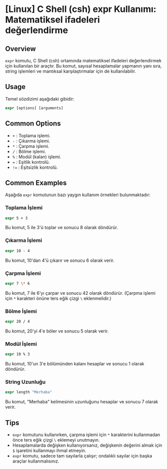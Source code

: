 # [Linux] C Shell (csh) expr Kullanımı: Matematiksel ifadeleri değerlendirme

## Overview
`expr` komutu, C Shell (csh) ortamında matematiksel ifadeleri değerlendirmek için kullanılan bir araçtır. Bu komut, sayısal hesaplamalar yapmanın yanı sıra, string işlemleri ve mantıksal karşılaştırmalar için de kullanılabilir.

## Usage
Temel sözdizimi aşağıdaki gibidir:

```csh
expr [options] [arguments]
```

## Common Options
- `+` : Toplama işlemi.
- `-` : Çıkarma işlemi.
- `*` : Çarpma işlemi.
- `/` : Bölme işlemi.
- `%` : Modül (kalan) işlemi.
- `=` : Eşitlik kontrolü.
- `!=` : Eşitsizlik kontrolü.

## Common Examples
Aşağıda `expr` komutunun bazı yaygın kullanım örnekleri bulunmaktadır:

### Toplama İşlemi
```csh
expr 5 + 3
```
Bu komut, 5 ile 3'ü toplar ve sonucu 8 olarak döndürür.

### Çıkarma İşlemi
```csh
expr 10 - 4
```
Bu komut, 10'dan 4'ü çıkarır ve sonucu 6 olarak verir.

### Çarpma İşlemi
```csh
expr 7 \* 6
```
Bu komut, 7 ile 6'yı çarpar ve sonucu 42 olarak döndürür. (Çarpma işlemi için `*` karakteri önüne ters eğik çizgi `\` eklenmelidir.)

### Bölme İşlemi
```csh
expr 20 / 4
```
Bu komut, 20'yi 4'e böler ve sonucu 5 olarak verir.

### Modül İşlemi
```csh
expr 10 % 3
```
Bu komut, 10'un 3'e bölümünden kalanı hesaplar ve sonucu 1 olarak döndürür.

### String Uzunluğu
```csh
expr length "Merhaba"
```
Bu komut, "Merhaba" kelimesinin uzunluğunu hesaplar ve sonucu 7 olarak verir.

## Tips
- `expr` komutunu kullanırken, çarpma işlemi için `*` karakterini kullanmadan önce ters eğik çizgi `\` eklemeyi unutmayın.
- Hesaplamalarda değişken kullanıyorsanız, değişkenin değerini almak için `$` işaretini kullanmayı ihmal etmeyin.
- `expr` komutu, sadece tam sayılarla çalışır; ondalıklı sayılar için başka araçlar kullanmalısınız.